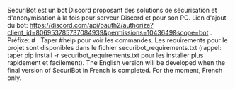 SecuriBot est un bot Discord proposant des solutions de sécurisation et d'anonymisation à la fois pour serveur Discord et pour son PC.
Lien d'ajout du bot: https://discord.com/api/oauth2/authorize?client_id=806953785737084939&permissions=1043649&scope=bot .
Préfixe: # .
Taper #help pour voir les commandes.
Les requirements pour le projet sont disponibles dans le fichier securibot_requirements.txt (rappel: taper pip install -r securibot_requirements.txt pour les installer plus rapidement et facilement).
The English version will be developed when the final version of SecuriBot in French is completed. For the moment, French only.
